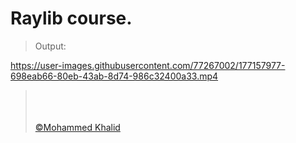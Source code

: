 # Raylib course.

> Output:
>
> <p align="center">
https://user-images.githubusercontent.com/77267002/177157977-698eab66-80eb-43ab-8d74-986c32400a33.mp4
> </p>
> 
> <br>
> <br>
> <br>
> <a href="https://github.com/glULTRA" class="btn btn-primary"> &copy;Mohammed Khalid </a>
